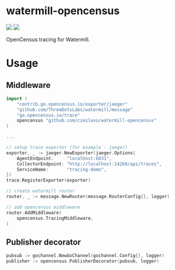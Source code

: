 # watermill-opencensus
[![](https://godoc.org/github.com/czeslavo/watermill-opencensus?status.svg)](http://godoc.org/github.com/czeslavo/watermill-opencensus)
[![](https://github.com/czeslavo/watermill-opencensus/workflows/Verify/badge.svg)](https://github.com/czeslavo/watermill-opencensus/actions)

OpenCensus tracing for Watermill.

# Usage

## Middleware
```go
import (
    "contrib.go.opencensus.io/exporter/jaeger"
    "github.com/ThreeDotsLabs/watermill/message"
    "go.opencensus.io/trace"
    opencensus "github.com/czeslavo/watermill-opencensus"
)

...

// setup trace exporter (for example - jaeger)
exporter, _ := jaeger.NewExporter(jaeger.Options{
    AgentEndpoint:     "localhost:6831",
    CollectorEndpoint: "http://localhost:14268/api/traces",
    ServiceName:       "tracing-demo",
})
trace.RegisterExporter(exporter)

// create watermill router
router, _ := message.NewRouter(message.RouterConfig{}, logger)

// add opencensus middleware
router.AddMiddleware(
    opencensus.TracingMiddleware,
)
```

## Publisher decorator
```go
pubsub := gochannel.NewGoChannel(gochannel.Config{}, logger)
publisher := opencensus.PublisherDecorator(pubsub, logger)
```
